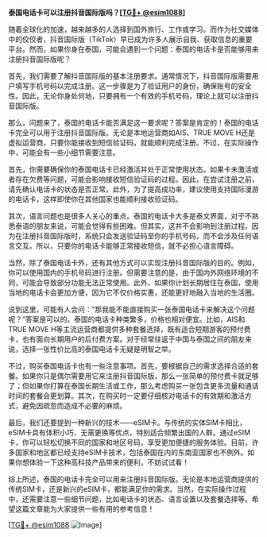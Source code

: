**泰国电话卡可以注册抖音国际版吗？[[TG💪+ @esim1088](https://t.me/s/esim1088)]**

随着全球化的加速，越来越多的人选择到国外旅行、工作或学习。而作为社交媒体中的佼佼者，抖音国际版（TikTok）早已成为许多人展示自我、获取信息的重要平台。然而，如果你身在泰国，可能会遇到一个问题：泰国的电话卡是否能够用来注册抖音国际版呢？

首先，我们需要了解抖音国际版的基本注册要求。通常情况下，抖音国际版需要用户填写手机号码以完成注册。这一步骤是为了验证用户的身份，确保账号的安全性。因此，无论你身处何地，只要拥有一个有效的手机号码，理论上就可以注册抖音国际版。

那么，问题来了，泰国的电话卡能否满足这一要求呢？答案是肯定的！泰国的电话卡完全可以用于注册抖音国际版。无论是本地运营商如AIS、TRUE MOVE H还是虚拟运营商，只要你能接收到短信验证码，就能顺利完成注册。不过，在实际操作中，可能会有一些小细节需要注意。

首先，你需要确保你的泰国电话卡已经激活并处于正常使用状态。如果卡未激活或者存在欠费等问题，可能会影响接收短信验证码的过程。因此，在尝试注册之前，请先确认电话卡的状态是否正常。此外，为了提高成功率，建议使用支持国际漫游的电话卡，这样即使你在其他国家也能顺利接收验证码。

其次，语言问题也是很多人关心的重点。泰国的电话卡大多是泰文界面，对于不熟悉泰语的朋友来说，可能会觉得有些困难。但其实，这并不会影响到注册过程。因为在注册抖音国际版时，系统只会发送验证码至你的手机号码，而不会涉及任何语言交互。所以，只要你的电话卡能够正常接收短信，就不必担心语言障碍。

当然，除了泰国电话卡外，还有其他方式可以实现注册抖音国际版的目的。例如，你可以使用国内的手机号码进行注册。但需要注意的是，由于国内外网络环境的不同，可能会导致部分功能无法正常使用。此外，如果你计划长期居住在泰国，使用当地的电话卡会更加方便，因为它不仅价格实惠，还能更好地融入当地的生活圈。

说到这里，可能有人会问：“那我能不能直接购买一张泰国电话卡来解决这个问题呢？”答案是可以的。泰国的电话卡种类繁多，价格也相对便宜。比如，AIS和TRUE MOVE H等主流运营商都提供多种套餐选择，既有适合短期游客的预付费卡，也有面向长期用户的后付费方案。对于经常往返于中国与泰国之间的朋友来说，选择一张性价比高的泰国电话卡无疑是明智之举。

不过，购买泰国电话卡也有一些注意事项。首先，要根据自己的需求选择合适的套餐。如果你只是偶尔需要用它来注册抖音国际版，那么一张简单的预付费卡就足够了；但如果你打算在泰国长期生活或工作，那么考虑购买一张包含更多流量和通话时间的套餐会更划算。其次，在购买时一定要仔细核对电话卡的有效期和激活方式，避免因疏忽而造成不必要的麻烦。

最后，我们还要提到一种新兴的技术——eSIM卡。与传统的实体SIM卡相比，eSIM卡具有体积小巧、无需更换等优点，特别适合频繁出国的人群。通过eSIM卡，你可以轻松切换不同的国家和地区号码，享受更加便捷的服务体验。目前，许多国家和地区都已经支持eSIM卡技术，包括泰国在内的东南亚国家也不例外。如果你想体验一下这种高科技产品带来的便利，不妨试试看！

综上所述，泰国的电话卡完全可以用来注册抖音国际版。无论是本地运营商提供的传统SIM卡，还是新兴的eSIM卡，都能满足你的需求。当然，在实际操作过程中，还需要注意一些细节问题，比如电话卡的状态、语言设置以及套餐选择等。希望这篇文章能为大家提供一些有用的参考信息！

[[TG💪+ @esim1088](https://t.me/s/esim1088) ![Image](https://i.postimg.cc/4NQfJmqS/Snipaste-2025-05-13-00-14-12.png)]